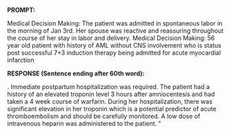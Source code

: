 **PROMPT:**

Medical Decision Making: The patient was admitted in spontaneous labor in the morning of Jan 3rd. Her spouse was reactive and reassuring throughout the course of her stay in labor and delivery.	Medical Decision Making: 56 year old patient with history of AML without CNS involvement who is status post successful 7+3 induction therapy being admitted for acute myocardial infarction

**RESPONSE (Sentence ending after 60th word):**

. Immediate postpartum hospitalization was required. The patient had a history of an elevated troponin level 3 hours after amniocentesis and had taken a 4 week course of warfarin. During her hospitalization, there was significant elevation in her troponin which is a potential predictor of acute thromboembolism and should be carefully monitored. A low dose of intravenous heparin was administered to the patient. "
